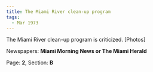 ```yaml
---  
title: The Miami River clean-up program  
tags:  
  - Mar 1973  
---  
```

  
The Miami River clean-up program is criticized. [Photos]  
  
Newspapers: **Miami Morning News or The Miami Herald**  
  
Page: **2**, Section: **B** 
